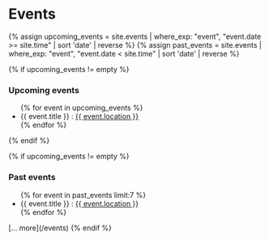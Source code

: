 Events
======

{% assign upcoming_events = site.events | where_exp: "event", "event.date >= site.time" | sort 'date' | reverse %}
{% assign past_events = site.events | where_exp: "event", "event.date < site.time" | sort 'date' | reverse %}

{% if upcoming_events != empty %}
### Upcoming events
<ul>
{% for event in upcoming_events %}
  <li>{{ event.title }} : <a href="{{ event.location_link }}">{{ event.location }}</a></li>
{% endfor %}
</ul>
{% endif %}


{% if upcoming_events != empty %}
### Past events
<ul>
{% for event in past_events limit:7 %}
  <li>{{ event.title }} : <a href="{{ event.location_link }}">{{ event.location }}</a></li>
{% endfor %}
</ul>
[... more](/events)
{% endif %}
